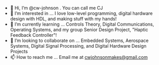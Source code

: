 - 👋 Hi, I’m @cw-johnson . You can call me CJ
- 👀 I’m interested in ...
   I love low-level programming, digital hardware design with HDL, and making stuff with my hands! 
- 🌱 I’m currently learning ...
   Controls Theory, Digital Communications, Operating Systems, and my group Senior Design Project, "Haptic Feedback Controller"!
- 💞️ I’m looking to collaborate on ...
   Embedded Systems, Aerospace Systems, Digital Signal Processing, and Digital Hardware Design Projects
- 📫 How to reach me ...
   Email me at cwjohnsonmakes@gmail.com
   

<!---
cw-johnson/cw-johnson is a ✨ special ✨ repository because its `README.md` (this file) appears on your GitHub profile.
You can click the Preview link to take a look at your changes.
--->
